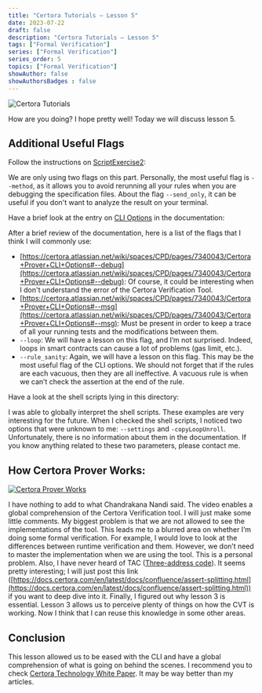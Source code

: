 ```yaml
---
title: "Certora Tutorials — Lesson 5"
date: 2023-07-22
draft: false
description: "Certora Tutorials — Lesson 5"
tags: ["Formal Verification"]
series: ["Formal Verification"]
series_order: 5
topics: ["Formal Verification"]
showAuthor: false
showAuthorsBadges : false
---
```


![Certora Tutorials](https://cdn-images-1.medium.com/freeze/max/800/1*oIZUl8R5UvbwCoi2CMACeg.jpeg)

How are you doing? I hope pretty well! Today we will discuss lesson 5.

## Additional Useful Flags

Follow the instructions on [ScriptExercise2](https://github.com/Certora/Tutorials/blob/master/05.Lesson_GettingFamiliarWithCVT/ScriptExercise2):

We are only using two flags on this part. Personally, the most useful flag is `--method`, as it allows you to avoid rerunning all your rules when you are debugging the specification files. About the flag `--send_only`, it can be useful if you don't want to analyze the result on your terminal.

Have a brief look at the entry on [CLI Options](https://certora.atlassian.net/wiki/spaces/CPD/pages/7340043/Certora+Prover+CLI+Options) in the documentation:

After a brief review of the documentation, here is a list of the flags that I think I will commonly use:

- [https://certora.atlassian.net/wiki/spaces/CPD/pages/7340043/Certora+Prover+CLI+Options#--debug](https://certora.atlassian.net/wiki/spaces/CPD/pages/7340043/Certora+Prover+CLI+Options#--debug): Of course, it could be interesting when I don't understand the error of the Certora Verification Tool.
- [https://certora.atlassian.net/wiki/spaces/CPD/pages/7340043/Certora+Prover+CLI+Options#--msg](https://certora.atlassian.net/wiki/spaces/CPD/pages/7340043/Certora+Prover+CLI+Options#--msg): Must be present in order to keep a trace of all your running tests and the modifications between them.
- `--loop`: We will have a lesson on this flag, and I’m not surprised. Indeed, loops in smart contracts can cause a lot of problems (gas limit, etc.).
- `--rule_sanity`: Again, we will have a lesson on this flag. This may be the most useful flag of the CLI options. We should not forget that if the rules are each vacuous, then they are all ineffective. A vacuous rule is when we can’t check the assertion at the end of the rule.

Have a look at the shell scripts lying in this directory:

I was able to globally interpret the shell scripts. These examples are very interesting for the future. When I checked the shell scripts, I noticed two options that were unknown to me: `--settings` and `-copyLoopUnroll`. Unfortunately, there is no information about them in the documentation. If you know anything related to these two parameters, please contact me.

## How Certora Prover Works:

[![Certora Prover Works](https://img.youtube.com/vi/c5ViO3Dpfqs/0.jpg)](https://www.youtube.com/watch?v=c5ViO3Dpfqs)

I have nothing to add to what Chandrakana Nandi said. The video enables a global comprehension of the Certora Verification tool. I will just make some little comments. My biggest problem is that we are not allowed to see the implementations of the tool. This leads me to a blurred area on whether I’m doing some formal verification. For example, I would love to look at the differences between runtime verification and them. However, we don’t need to master the implementation when we are using the tool. This is a personal problem. Also, I have never heard of TAC ([Three-address code](https://en.wikipedia.org/wiki/Three-address_code)). It seems pretty interesting; I will just post this link ([https://docs.certora.com/en/latest/docs/confluence/assert-splitting.html](https://docs.certora.com/en/latest/docs/confluence/assert-splitting.html)) if you want to deep dive into it. Finally, I figured out why lesson 3 is essential. Lesson 3 allows us to perceive plenty of things on how the CVT is working. Now I think that I can reuse this knowledge in some other areas.

## Conclusion

This lesson allowed us to be eased with the CLI and have a global comprehension of what is going on behind the scenes. I recommend you to check [Certora Technology White Paper](https://medium.com/certora/certora-technology-white-paper-cae5ab0bdf1). It may be way better than my articles.